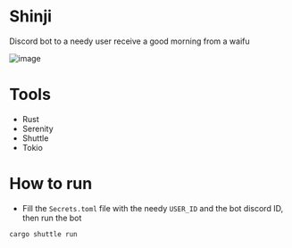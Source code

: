 # Shinji

Discord bot to a needy user receive a good morning from a waifu

![image](https://github.com/RodrigoRVSN/shinji/assets/75763403/e287b737-ee7a-41db-9648-8804d075ed11)
# Tools 

- Rust
- Serenity
- Shuttle
- Tokio

# How to run

- Fill the `Secrets.toml` file with the needy `USER_ID` and the bot discord ID, then run the bot

```bash
cargo shuttle run
```
